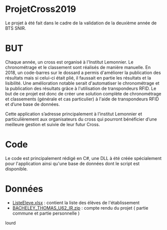 # ProjetCross2019
Le projet à été fait dans le cadre de la validation de la deuxième année de BTS SNIR.

# BUT
Chaque année, un cross est organisé à l'Institut Lemonnier.
Le chronométrage et le classement sont réalisés de manière manuelle.
En 2018, un code-barres sur le dossard a permis d'améliorer la publication des résultats mais si celui-ci était plié, il faussait en partie les résultats et la lisibilité.
Une amélioration notable serait d'automatiser le chronométrage et la publication des résultats grâce à l'utilisation de transpondeurs RFID.
Le but de ce projet est donc de créer une solution complète de chronométrage et classements (générale et cas particulier) à l'aide de transpondeurs RFID et d’une base de données.

Cette application s’adresse principalement à l’institut Lemonnier et particulièrement aux organisateurs du cross qui pourront bénéficier d’une meilleure gestion et suivie de leur futur Cross.  

# Code
Le code est principalement rédigé en C#, une DLL à été créée spécialement pour l'application ainsi qu'une base de données dont le script est disponible.

# Données

 - [ListeEleve.xlsx](https://github.com/ThomasBacheley/ProjetCross2019/blob/main/ListeEleve.xlsx "ListeEleve.xlsx") : contient la liste des élèves de l'établissement
 - [BACHELEY_THOMAS_U62_IR.zip](https://github.com/ThomasBacheley/ProjetCross2019/blob/main/BACHELEY_THOMAS_U62_IR.zip "BACHELEY_THOMAS_U62_IR.zip") : compte rendu du projet ( partie commune et partie personnelle )

 lourd